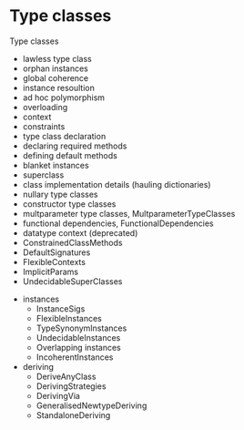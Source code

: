# Type classes

Type classes
- lawless type class
- orphan instances
- global coherence
- instance resoultion
- ad hoc polymorphism
- overloading
- context
- constraints
- type class declaration
- declaring required methods
- defining default methods
- blanket instances
- superclass
- class implementation details (hauling dictionaries)
- nullary type classes
- constructor type classes
- multparameter type classes, MultparameterTypeClasses
- functional dependencies, FunctionalDependencies
- datatype context (deprecated)
- ConstrainedClassMethods
- DefaultSignatures
- FlexibleContexts
- ImplicitParams
- UndecidableSuperClasses
* instances
  - InstanceSigs
  - FlexibleInstances
  - TypeSynonymInstances
  - UndecidableInstances
  - Overlapping instances
  - IncoherentInstances
* deriving
  - DeriveAnyClass
  - DerivingStrategies
  - DerivingVia
  - GeneralisedNewtypeDeriving
  - StandaloneDeriving
